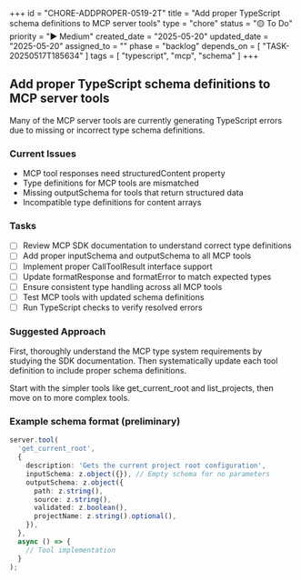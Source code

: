 +++
id = "CHORE-ADDPROPER-0519-2T"
title = "Add proper TypeScript schema definitions to MCP server tools"
type = "chore"
status = "🟡 To Do"
priority = "▶️ Medium"
created_date = "2025-05-20"
updated_date = "2025-05-20"
assigned_to = ""
phase = "backlog"
depends_on = [ "TASK-20250517T185634" ]
tags = [ "typescript", "mcp", "schema" ]
+++

## Add proper TypeScript schema definitions to MCP server tools

Many of the MCP server tools are currently generating TypeScript errors due to missing or incorrect type schema definitions.

### Current Issues
- MCP tool responses need structuredContent property
- Type definitions for MCP tools are mismatched
- Missing outputSchema for tools that return structured data
- Incompatible type definitions for content arrays

### Tasks
- [ ] Review MCP SDK documentation to understand correct type definitions
- [ ] Add proper inputSchema and outputSchema to all MCP tools
- [ ] Implement proper CallToolResult interface support
- [ ] Update formatResponse and formatError to match expected types
- [ ] Ensure consistent type handling across all MCP tools
- [ ] Test MCP tools with updated schema definitions
- [ ] Run TypeScript checks to verify resolved errors

### Suggested Approach
First, thoroughly understand the MCP type system requirements by studying the SDK documentation. Then systematically update each tool definition to include proper schema definitions.

Start with the simpler tools like get_current_root and list_projects, then move on to more complex tools.

### Example schema format (preliminary)
```typescript
server.tool(
  'get_current_root', 
  {
    description: 'Gets the current project root configuration',
    inputSchema: z.object({}), // Empty schema for no parameters
    outputSchema: z.object({
      path: z.string(),
      source: z.string(),
      validated: z.boolean(),
      projectName: z.string().optional(),
    }),
  },
  async () => {
    // Tool implementation
  }
);
```
